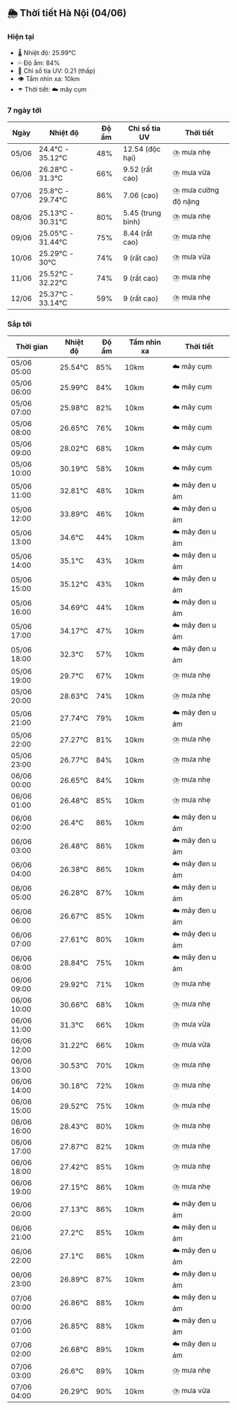## 🌦️ Thời tiết Hà Nội (04/06)

### Hiện tại

- 🌡️ Nhiệt độ: 25.99℃
- 💦 Độ ẩm: 84%
- 🌟 Chỉ số tia UV: 0.21 (thấp)
- 👁️ Tầm nhìn xa: 10km
- ☂️ Thời tiết: ☁️ mây cụm

### 7 ngày tới

| Ngày | Nhiệt độ | Độ ẩm | Chỉ số tia UV | Thời tiết |
| --- | --- | --- | --- | --- |
| 05/06 | 24.4℃ - 35.12℃ | 48% | 12.54 (độc hại) | ⛈️ mưa nhẹ |
| 06/06 | 26.28℃ - 31.3℃ | 66% | 9.52 (rất cao) | ⛈️ mưa vừa |
| 07/06 | 25.8℃ - 29.74℃ | 86% | 7.06 (cao) | ⛈️ mưa cường độ nặng |
| 08/06 | 25.13℃ - 30.31℃ | 80% | 5.45 (trung bình) | ⛈️ mưa nhẹ |
| 09/06 | 25.05℃ - 31.44℃ | 75% | 8.44 (rất cao) | ⛈️ mưa nhẹ |
| 10/06 | 25.29℃ - 30℃ | 74% | 9 (rất cao) | ⛈️ mưa vừa |
| 11/06 | 25.52℃ - 32.22℃ | 74% | 9 (rất cao) | ⛈️ mưa nhẹ |
| 12/06 | 25.37℃ - 33.14℃ | 59% | 9 (rất cao) | ⛈️ mưa nhẹ |

### Sắp tới

| Thời gian | Nhiệt độ | Độ ẩm | Tầm nhìn xa | Thời tiết |
| --- | --- | --- | --- | --- |
| 05/06 05:00 | 25.54℃ | 85% | 10km | ☁️ mây cụm |
| 05/06 06:00 | 25.99℃ | 84% | 10km | ☁️ mây cụm |
| 05/06 07:00 | 25.98℃ | 82% | 10km | ☁️ mây cụm |
| 05/06 08:00 | 26.65℃ | 76% | 10km | ☁️ mây cụm |
| 05/06 09:00 | 28.02℃ | 68% | 10km | ☁️ mây cụm |
| 05/06 10:00 | 30.19℃ | 58% | 10km | ☁️ mây cụm |
| 05/06 11:00 | 32.81℃ | 48% | 10km | ☁️ mây đen u ám |
| 05/06 12:00 | 33.89℃ | 46% | 10km | ☁️ mây đen u ám |
| 05/06 13:00 | 34.6℃ | 44% | 10km | ☁️ mây đen u ám |
| 05/06 14:00 | 35.1℃ | 43% | 10km | ☁️ mây đen u ám |
| 05/06 15:00 | 35.12℃ | 43% | 10km | ☁️ mây đen u ám |
| 05/06 16:00 | 34.69℃ | 44% | 10km | ☁️ mây đen u ám |
| 05/06 17:00 | 34.17℃ | 47% | 10km | ☁️ mây đen u ám |
| 05/06 18:00 | 32.3℃ | 57% | 10km | ☁️ mây đen u ám |
| 05/06 19:00 | 29.7℃ | 67% | 10km | ⛈️ mưa nhẹ |
| 05/06 20:00 | 28.63℃ | 74% | 10km | ⛈️ mưa nhẹ |
| 05/06 21:00 | 27.74℃ | 79% | 10km | ☁️ mây đen u ám |
| 05/06 22:00 | 27.27℃ | 81% | 10km | ⛈️ mưa nhẹ |
| 05/06 23:00 | 26.77℃ | 84% | 10km | ⛈️ mưa nhẹ |
| 06/06 00:00 | 26.65℃ | 84% | 10km | ⛈️ mưa nhẹ |
| 06/06 01:00 | 26.48℃ | 85% | 10km | ⛈️ mưa nhẹ |
| 06/06 02:00 | 26.4℃ | 86% | 10km | ☁️ mây đen u ám |
| 06/06 03:00 | 26.48℃ | 86% | 10km | ☁️ mây đen u ám |
| 06/06 04:00 | 26.38℃ | 86% | 10km | ☁️ mây đen u ám |
| 06/06 05:00 | 26.28℃ | 87% | 10km | ☁️ mây đen u ám |
| 06/06 06:00 | 26.67℃ | 85% | 10km | ☁️ mây đen u ám |
| 06/06 07:00 | 27.61℃ | 80% | 10km | ☁️ mây đen u ám |
| 06/06 08:00 | 28.84℃ | 75% | 10km | ☁️ mây đen u ám |
| 06/06 09:00 | 29.92℃ | 71% | 10km | ⛈️ mưa nhẹ |
| 06/06 10:00 | 30.66℃ | 68% | 10km | ⛈️ mưa nhẹ |
| 06/06 11:00 | 31.3℃ | 66% | 10km | ⛈️ mưa vừa |
| 06/06 12:00 | 31.22℃ | 66% | 10km | ⛈️ mưa vừa |
| 06/06 13:00 | 30.53℃ | 70% | 10km | ⛈️ mưa nhẹ |
| 06/06 14:00 | 30.18℃ | 72% | 10km | ⛈️ mưa nhẹ |
| 06/06 15:00 | 29.52℃ | 75% | 10km | ⛈️ mưa nhẹ |
| 06/06 16:00 | 28.43℃ | 80% | 10km | ⛈️ mưa nhẹ |
| 06/06 17:00 | 27.87℃ | 82% | 10km | ⛈️ mưa nhẹ |
| 06/06 18:00 | 27.42℃ | 85% | 10km | ⛈️ mưa nhẹ |
| 06/06 19:00 | 27.15℃ | 86% | 10km | ⛈️ mưa nhẹ |
| 06/06 20:00 | 27.13℃ | 86% | 10km | ☁️ mây đen u ám |
| 06/06 21:00 | 27.2℃ | 85% | 10km | ☁️ mây đen u ám |
| 06/06 22:00 | 27.1℃ | 86% | 10km | ☁️ mây đen u ám |
| 06/06 23:00 | 26.89℃ | 87% | 10km | ☁️ mây đen u ám |
| 07/06 00:00 | 26.86℃ | 88% | 10km | ☁️ mây đen u ám |
| 07/06 01:00 | 26.85℃ | 88% | 10km | ☁️ mây đen u ám |
| 07/06 02:00 | 26.68℃ | 89% | 10km | ☁️ mây đen u ám |
| 07/06 03:00 | 26.6℃ | 89% | 10km | ⛈️ mưa nhẹ |
| 07/06 04:00 | 26.29℃ | 90% | 10km | ⛈️ mưa vừa |

